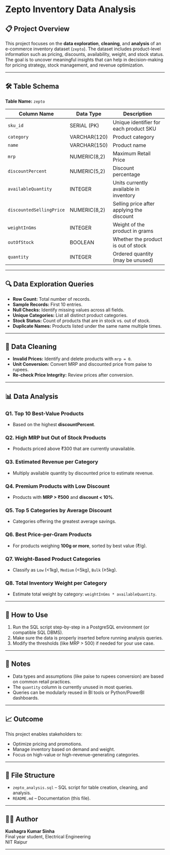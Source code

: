 # Zepto Inventory Data Analysis

## 📋 Project Overview

This project focuses on the **data exploration**, **cleaning**, and **analysis** of an e-commerce inventory dataset (`zepto`). The dataset includes product-level information such as pricing, discounts, availability, weight, and stock status. The goal is to uncover meaningful insights that can help in decision-making for pricing strategy, stock management, and revenue optimization.

---

## 🛠️ Table Schema

**Table Name:** `zepto`

| Column Name             | Data Type        | Description                                 |
|------------------------|------------------|---------------------------------------------|
| `sku_id`               | SERIAL (PK)      | Unique identifier for each product SKU      |
| `category`             | VARCHAR(120)     | Product category                            |
| `name`                 | VARCHAR(150)     | Product name                                |
| `mrp`                  | NUMERIC(8,2)     | Maximum Retail Price                        |
| `discountPercent`      | NUMERIC(5,2)     | Discount percentage                         |
| `availableQuantity`    | INTEGER          | Units currently available in inventory      |
| `discountedSellingPrice` | NUMERIC(8,2)   | Selling price after applying the discount   |
| `weightInGms`          | INTEGER          | Weight of the product in grams              |
| `outOfStock`           | BOOLEAN          | Whether the product is out of stock         |
| `quantity`             | INTEGER          | Ordered quantity (may be unused)            |

---

## 🔍 Data Exploration Queries

- **Row Count:** Total number of records.
- **Sample Records:** First 10 entries.
- **Null Checks:** Identify missing values across all fields.
- **Unique Categories:** List all distinct product categories.
- **Stock Status:** Count of products that are in stock vs. out of stock.
- **Duplicate Names:** Products listed under the same name multiple times.

---

## 🧹 Data Cleaning

- **Invalid Prices:** Identify and delete products with `mrp = 0`.
- **Unit Conversion:** Convert MRP and discounted price from paise to rupees.
- **Re-check Price Integrity:** Review prices after conversion.

---

## 📊 Data Analysis

### Q1. Top 10 Best-Value Products
- Based on the highest **discountPercent**.

### Q2. High MRP but Out of Stock Products
- Products priced above ₹300 that are currently unavailable.

### Q3. Estimated Revenue per Category
- Multiply available quantity by discounted price to estimate revenue.

### Q4. Premium Products with Low Discount
- Products with **MRP > ₹500** and **discount < 10%**.

### Q5. Top 5 Categories by Average Discount
- Categories offering the greatest average savings.

### Q6. Best Price-per-Gram Products
- For products weighing **100g or more**, sorted by best value (₹/g).

### Q7. Weight-Based Product Categories
- Classify as `Low` (<1kg), `Medium` (<5kg), `Bulk` (≥5kg).

### Q8. Total Inventory Weight per Category
- Estimate total weight by category: `weightInGms * availableQuantity`.

---

## 🧾 How to Use

1. Run the SQL script step-by-step in a PostgreSQL environment (or compatible SQL DBMS).
2. Make sure the data is properly inserted before running analysis queries.
3. Modify the thresholds (like MRP > 500) if needed for your use case.

---

## 📌 Notes

- Data types and assumptions (like paise to rupees conversion) are based on common retail practices.
- The `quantity` column is currently unused in most queries.
- Queries can be modularly reused in BI tools or Python/PowerBI dashboards.

---

## 📈 Outcome

This project enables stakeholders to:
- Optimize pricing and promotions.
- Manage inventory based on demand and weight.
- Focus on high-value or high-revenue-generating categories.

---

## 📁 File Structure

- `zepto_analysis.sql` – SQL script for table creation, cleaning, and analysis.
- `README.md` – Documentation (this file).

---

## 🙋‍♂️ Author

**Kushagra Kumar Sinha**  
Final year student, Electrical Engineering  
NIT Raipur

---

